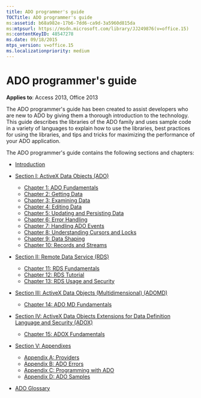 ```yaml
---
title: ADO programmer's guide
TOCTitle: ADO programmer's guide
ms:assetid: b68a982e-17b6-7dd6-ca9d-3a5960d815da
ms:mtpsurl: https://msdn.microsoft.com/library/JJ249876(v=office.15)
ms:contentKeyID: 48547278
ms.date: 09/18/2015
mtps_version: v=office.15
ms.localizationpriority: medium
---
```


# ADO programmer's guide

**Applies to**: Access 2013, Office 2013

The ADO programmer's guide has been created to assist developers who are new to ADO by giving them a thorough introduction to the technology. This guide describes the libraries of the ADO family and uses sample code in a variety of languages to explain how to use the libraries, best practices for using the libraries, and tips and tricks for maximizing the performance of your ADO application.

The ADO programmer's guide contains the following sections and chapters:

- [Introduction](introduction-to-ado-programming.md)
  
- [Section I: ActiveX Data Objects (ADO)](section-i-activex-data-objects.md)
    
    - [Chapter 1: ADO Fundamentals](chapter-1-ado-fundamentals.md)
    - [Chapter 2: Getting Data](chapter-2-getting-data.md)
    - [Chapter 3: Examining Data](chapter-3-examining-data.md)
    - [Chapter 4: Editing Data](chapter-4-editing-data.md)
    - [Chapter 5: Updating and Persisting Data](chapter-5-updating-and-persisting-data.md)
    - [Chapter 6: Error Handling](chapter-6-error-handling.md)
    - [Chapter 7: Handling ADO Events](chapter-7-handling-ado-events.md)
    - [Chapter 8: Understanding Cursors and Locks](chapter-8-understanding-cursors-and-locks.md)
    - [Chapter 9: Data Shaping](chapter-9-data-shaping.md)
    - [Chapter 10: Records and Streams](chapter-10-records-and-streams.md)

- [Section II: Remote Data Service (RDS)](section-ii-remote-data-service.md)
    
    - [Chapter 11: RDS Fundamentals](chapter-11-rds-fundamentals.md)
    - [Chapter 12: RDS Tutorial](chapter-12-rds-tutorial.md)
    - [Chapter 13: RDS Usage and Security](chapter-13-rds-usage-and-security.md)

- [Section III: ActiveX Data Objects (Multidimensional) (ADOMD)](section-iii-ado-multidimensional-ado-md.md)
    
    - [Chapter 14: ADO MD Fundamentals](chapter-14-ado-md-fundamentals.md)

- [Section IV: ActiveX Data Objects Extensions for Data Definition Language and Security (ADOX)](section-iv-ado-extensions-for-data-definition-language-and-security-adox.md)
    
    - [Chapter 15: ADOX Fundamentals](chapter-15-adox-fundamentals.md)

- [Section V: Appendixes](section-v-appendixes.md)
    
    - [Appendix A: Providers](appendix-a-providers.md)
    - [Appendix B: ADO Errors](appendix-b-ado-errors.md)
    - [Appendix C: Programming with ADO](appendix-c-programming-with-ado.md)
    - [Appendix D: ADO Samples](appendix-d-ado-samples.md)

- [ADO Glossary](ado-glossary.md)

